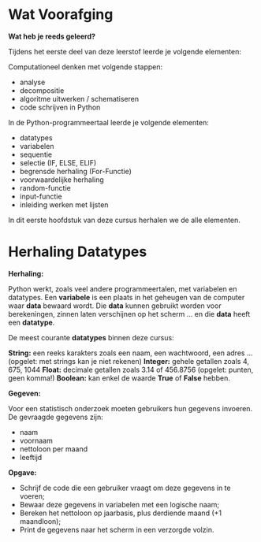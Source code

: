 # Wat Voorafging
**Wat heb je reeds geleerd?**

Tijdens het eerste deel van deze leerstof leerde je volgende elementen: 

Computationeel denken met volgende stappen: 
* analyse
* decompositie
* algoritme uitwerken / schematiseren
* code schrijven in Python

In de Python-programmeertaal leerde je volgende elementen: 

* datatypes
* variabelen 
* sequentie 
* selectie (IF, ELSE, ELIF)
* begrensde herhaling (For-Functie)
* voorwaardelijke herhaling
* random-functie
* input-functie 
* inleiding werken met lijsten 

In dit eerste hoofdstuk van deze cursus herhalen we de alle elementen. 

# Herhaling Datatypes

**Herhaling:**

Python werkt, zoals veel andere programmeertalen, met variabelen en datatypes. 
Een **variabele** is een plaats in het geheugen van de computer waar **data** bewaard wordt. 
Die **data** kunnen gebruikt worden voor berekeningen, zinnen laten verschijnen op het scherm ... 
en die **data** heeft een **datatype**. 

De meest courante **datatypes** binnen deze cursus: 

**String:** een reeks karakters zoals een naam, een wachtwoord, een adres ... (opgelet: met strings kan je niet rekenen)
**Integer:** gehele getallen zoals 4, 675, 1044
**Float:** decimale getallen zoals 3.14 of 456.8756 (opgelet: punten, geen komma!)
**Boolean:** kan enkel de waarde **True** of **False** hebben.

**Gegeven:**

Voor een statistisch onderzoek moeten gebruikers hun gegevens invoeren. De gevraagde gegevens zijn: 
* naam
* voornaam
* nettoloon per maand
* leeftijd 

**Opgave:**

* Schrijf de code die een gebruiker vraagt om deze gegevens in te voeren; 
* Bewaar deze gegevens in variabelen met een logische naam; 
* Bereken het nettoloon op jaarbasis, plus derdiende maand (+1 maandloon);
* Print de gegevens naar het scherm in een verzorgde volzin. 
